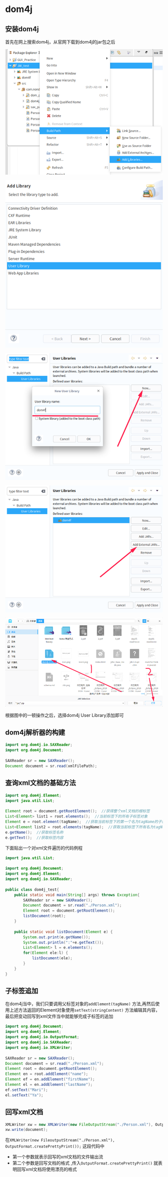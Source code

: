 # dom4j

## 安装dom4j

首先在网上搜索dom4j，从官网下载到dom4j的jar包之后

![第一步](./1.png)

![第二步](./2.png)

![第三步](./3.png)

![第四步](./4.png)

![第五步](./5.png)

根据图中的一顿操作之后，选择dom4j User Library添加即可

## dom4j解析器的构建

```java
import org.dom4j.io.SAXReader;
import org.dom4j.Document;

SAXReader sr = new SAXReader();
Document document = sr.read(xmlFilePath);
```



## 查询xml文档的基础方法

```java
import org.dom4j.Element;
import java.util.List;

Element root = document.getRootElement();  //获得整个xml文档的根标签
List<Element> list1 = root.elements();  //当前标签下的所有子标签对象
Element e = root.element(tagName);  //获取当前标签下的第一个名为tagName的子标签对象
List<Element list2 = root.elements(tagName);  //获取当前标签下所有名为tagName的子标签对象
e.getName();  //获取标签名称
e.getText();  //获取标签内容
```

下面贴出一个对xml文件遍历的代码例程

```java
import java.util.List;

import org.dom4j.Document;
import org.dom4j.Element;
import org.dom4j.io.SAXReader;

public class dom4j_test{
	public static void main(String[] args) throws Exception{
		SAXReader sr = new SAXReader();
		Document document = sr.read("./Person.xml");
		Element root = document.getRootElement();
		listDocument(root);
	}
	
	public static void listDocument(Element e) {
		System.out.print(e.getName());
		System.out.println(":"+e.getText());
		List<Element> l = e.elements();
		for(Element ele:l) {
			listDocument(ele);
		}
	}
}

```

## 子标签追加

在dom4j当中，我们只要调用父标签对象的`addElement(tagName)` 方法,再然后使用上述方法返回的Element对象使用`setText(stringContent)` 方法编辑其内容，最后把变动回写到xml文件当中就能够完成子标签的追加

```java
import org.dom4j.Document;
import org.dom4j.Element;
import org.dom4j.io.OutputFormat;
import org.dom4j.io.SAXReader;
import org.dom4j.io.XMLWriter;

SAXReader sr = new SAXReader();
Document document = sr.read("./Person.xml");
Element root = document.getRootElement();
Element en = root.addElement("name");
Element ef = en.addElement("firstName");
Element el = en.addElement("lastName");
ef.setText("Mari");
el.setText("Ya");
```



## 回写xml文档

```java
XMLWriter xw = new XMLWriter(new FileOutputStream("./Person.xml"), OutputFormat.createPrettyPrint());  
xw.write(document);
```

在`XMLWriter(new FileoutputStream("./Person.xml"), OutputFormat.createPrettyPrint());` 这段代码中

- 第一个参数就表示回写的xml文档的文件输出流
- 第二个参数是回写文档的格式 ,传入`OutputFormat.createPrettyPrint()` 就表明回写xml文档将使用漂亮的格式